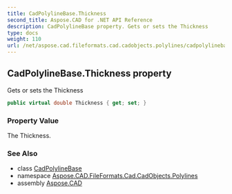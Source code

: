 ```yaml
---
title: CadPolylineBase.Thickness
second_title: Aspose.CAD for .NET API Reference
description: CadPolylineBase property. Gets or sets the Thickness
type: docs
weight: 110
url: /net/aspose.cad.fileformats.cad.cadobjects.polylines/cadpolylinebase/thickness/
---
```

## CadPolylineBase.Thickness property

Gets or sets the Thickness

```csharp
public virtual double Thickness { get; set; }
```

### Property Value

The Thickness.

### See Also

* class [CadPolylineBase](../)
* namespace [Aspose.CAD.FileFormats.Cad.CadObjects.Polylines](../../cadpolylinebase/)
* assembly [Aspose.CAD](../../../)


